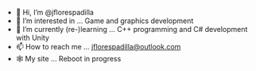 - 👋 Hi, I’m @jflorespadilla
- 👀 I’m interested in ... Game and graphics development
- 🌱 I’m currently (re-)learning ... C++ programming and C# development with Unity
- 📫 How to reach me ... jflorespadilla@outlook.com
- 🕸 My site ... Reboot in progress

<!---
jflorespadilla/jflorespadilla is a ✨ special ✨ repository because its `README.md` (this file) appears on your GitHub profile.
You can click the Preview link to take a look at your changes.
--->
